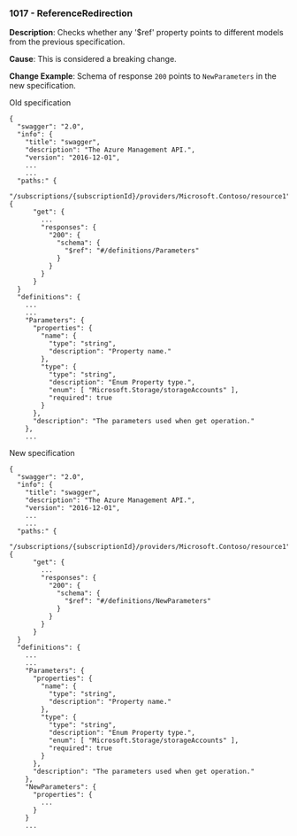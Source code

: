 ### 1017 - ReferenceRedirection

**Description**: Checks whether any '$ref' property points to different models from the previous specification.

**Cause**: This is considered a breaking change.

**Change Example**: Schema of response `200` points to `NewParameters` in the new specification.

Old specification
```json5
{
  "swagger": "2.0",
  "info": {
    "title": "swagger",
    "description": "The Azure Management API.",
    "version": "2016-12-01",
    ...
    ...
  "paths:" {
    "/subscriptions/{subscriptionId}/providers/Microsoft.Contoso/resource1": {
      "get": {
        ...
        "responses": {
          "200": {
            "schema": {
              "$ref": "#/definitions/Parameters"
            }
          }
        }
      }
  }
  "definitions": {
    ...
    ...
    "Parameters": {
      "properties": {
        "name": {
          "type": "string",
          "description": "Property name."
        },
        "type": {
          "type": "string",
          "description": "Enum Property type.",
          "enum": [ "Microsoft.Storage/storageAccounts" ],
          "required": true
        }
      },
      "description": "The parameters used when get operation."
    },
    ...  
```

New specification
```json5
{
  "swagger": "2.0",
  "info": {
    "title": "swagger",
    "description": "The Azure Management API.",
    "version": "2016-12-01",
    ...
    ...
  "paths:" {
    "/subscriptions/{subscriptionId}/providers/Microsoft.Contoso/resource1": {
      "get": {
        ...
        "responses": {
          "200": {
            "schema": {
              "$ref": "#/definitions/NewParameters"
            }
          }
        }
      }
  }
  "definitions": {
    ...
    ...
    "Parameters": {
      "properties": {
        "name": {
          "type": "string",
          "description": "Property name."
        },
        "type": {
          "type": "string",
          "description": "Enum Property type.",
          "enum": [ "Microsoft.Storage/storageAccounts" ],
          "required": true
        }
      },
      "description": "The parameters used when get operation."
    },
    "NewParameters": {
      "properties": {
        ...
      }
    }
    ...  
```
